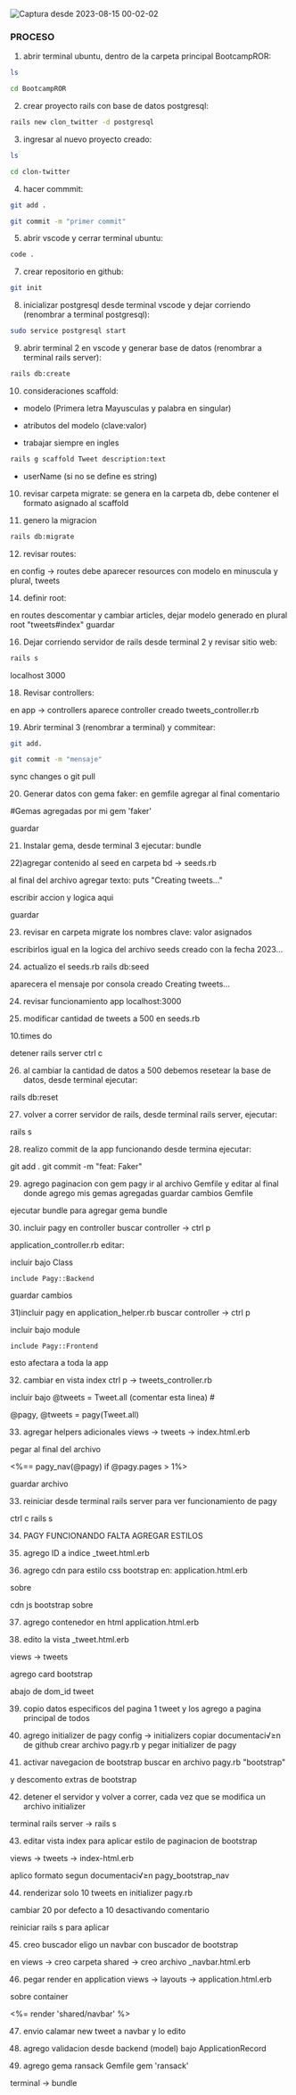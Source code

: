 ![Captura desde 2023-08-15 00-02-02](https://github.com/pedro-donoso/clon_twitter/assets/68760595/79fd9972-2d32-4130-8cb6-6085d3fc434b)


### PROCESO
1) abrir terminal ubuntu, dentro de la carpeta principal BootcampROR:

```bash
ls
```
```bash
cd BootcampROR
```

2) crear proyecto rails con base de datos postgresql:

```bash
rails new clon_twitter -d postgresql
```

3) ingresar al nuevo proyecto creado:

```bash
ls
```
```bash
cd clon-twitter
```

4) hacer commmit:

```bash
git add .
```
```bash
git commit -m "primer commit"
```

5) abrir vscode y cerrar terminal ubuntu:

```bash
code .
```

7) crear repositorio en github:

```bash
git init
```

8) inicializar postgresql desde terminal vscode y dejar corriendo (renombrar a terminal postgresql):

```bash
sudo service postgresql start
```

9) abrir terminal 2 en vscode y generar base de datos (renombrar a terminal rails server):

```bash
rails db:create
```

10) consideraciones scaffold: 
- modelo (Primera letra Mayusculas y palabra en singular)

- atributos del modelo (clave:valor)

- trabajar siempre en ingles

```bash
rails g scaffold Tweet description:text
``` 

- userName (si no se define es string)

10) revisar carpeta migrate:
se genera en la carpeta db, debe contener el formato asignado al scaffold

11) genero la migracion
    
```bash
rails db:migrate
```

12) revisar routes:
    
en config -> routes
debe aparecer resources con modelo en minuscula y plural, tweets

14) definir root:
    
en routes descomentar y cambiar articles, dejar modelo generado en plural
root "tweets#index"
guardar

16) Dejar corriendo servidor de rails desde terminal 2 y revisar sitio web:
    
```bash
rails s
```

localhost 3000

18) Revisar controllers:
    
en app -> controllers
aparece controller creado
tweets_controller.rb

19) Abrir terminal 3 (renombrar a terminal) y commitear:
    
```bash
git add.
```

```bash
git commit -m "mensaje"
```

sync changes o git pull

20) Generar datos con gema faker:
en gemfile agregar al final comentario

#Gemas agregadas por mi
gem 'faker'

guardar

21) Instalar gema, desde terminal 3 ejecutar:
bundle

22)agregar contenido al seed
en carpeta bd -> seeds.rb

al final del archivo agregar texto:
puts "Creating tweets..."

escribir accion y logica aqui

guardar

23) revisar en carpeta migrate los nombres clave: valor asignados

escribirlos igual en la logica del archivo seeds creado con la fecha 2023...

24) actualizo el seeds.rb
rails db:seed

aparecera el mensaje por consola creado
Creating tweets...

24) revisar funcionamiento app
localhost:3000

25) modificar cantidad de tweets a 500
en seeds.rb

10.times do

detener rails server
ctrl c

26) al cambiar la cantidad de datos a 500 debemos resetear la base de datos, desde terminal ejecutar:

rails db:reset

27) volver a correr servidor de rails, desde terminal rails server, ejecutar:

rails s

28) realizo commit de la app funcionando
desde termina ejecutar:

git add .
git commit -m "feat: Faker"

29) agrego paginacion con gem pagy
ir al archivo Gemfile y editar al final donde agrego mis gemas agregadas
guardar cambios Gemfile

ejecutar bundle para agregar gema
bundle

30) incluir pagy en controller
buscar controller -> ctrl p

application_controller.rb editar:

incluir bajo Class

	include Pagy::Backend

guardar cambios

31)incluir pagy en application_helper.rb
buscar controller -> ctrl p

incluir bajo module

	include Pagy::Frontend

esto afectara a toda la app

32) cambiar en vista index
ctrl p -> tweets_controller.rb

incluir bajo @tweets = Tweet.all (comentar esta linea) #

 @pagy, @tweets = pagy(Tweet.all)

33) agregar helpers adicionales
views -> tweets -> index.html.erb

pegar al final del archivo

<%== pagy_nav(@pagy) if @pagy.pages > 1%>

guardar archivo

33) reiniciar desde terminal rails server para ver funcionamiento de pagy

ctrl c
rails s

34) PAGY FUNCIONANDO
FALTA AGREGAR ESTILOS

35) agrego ID a indice 
_tweet.html.erb

36) agrego cdn para estilo css bootstrap en:
application.html.erb

sobre </head>

cdn js bootstrap
sobre </body>

37) agrego contenedor en html
application.html.erb

38) edito la vista _tweet.html.erb

views -> tweets

agrego card bootstrap

abajo de dom_id tweet

39) copio datos especificos del pagina 1 tweet y los agrego a pagina principal de todos

40) agrego initializer de pagy
config -> initializers 
copiar documentaci√≥n de github
crear archivo pagy.rb
y pegar initializer de pagy

41) activar navegacion de bootstrap
buscar en archivo pagy.rb
"bootstrap"

y descomento extras de bootstrap

42) detener el servidor y volver a correr, cada vez que se modifica un archivo initializer

terminal rails server -> rails s

43) editar vista index para aplicar estilo de paginacion de bootstrap

views -> tweets -> index-html.erb

aplico formato segun documentaci√≥n
pagy_bootstrap_nav

44) renderizar solo 10 tweets
en initializer pagy.rb

cambiar 20 por defecto a 10 desactivando comentario

reiniciar rails s para aplicar

45) creo buscador
eligo un navbar con buscador de bootstrap

en views -> creo carpeta shared -> creo archivo _navbar.html.erb

46) pegar render en application
views -> layouts -> application.html.erb

sobre container

<%= render 'shared/navbar' %>

47) envio calamar new tweet a navbar y lo edito

48) agrego validacion desde backend (model)
bajo ApplicationRecord

49) agrego gema ransack
Gemfile
gem 'ransack'

terminal -> bundle
